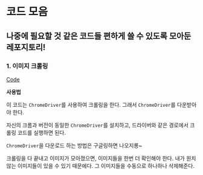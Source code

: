 # 코드 모음

## 나중에 필요할 것 같은 코드들 편하게 쓸 수 있도록 모아둔 레포지토리!

### 1. 이미지 크롤링

[Code]()

**사용법**

이 코드는 `ChromeDriver`를 사용하여 크롤링을 한다. 그래서 `ChromeDriver`를 다운받아야 한다. 

자신의 크롬과 버전이 동일한 `ChromeDriver`를 설치하고, 드라이버와 같은 경로에서 크롤링 코드를 실행하면 된다. 

`ChromeDriver`을 다운로드 하는 방법은 구글링하면 나오지롱~

크롤링을 다 끝내고 이미지가 모아졌으면, 이미지들을 한번 더 확인해야 한다. 내가 원치 않는 이미지들이 있을 수 있기 때문에다. 그 이미지들을 수동으로 하나하나 삭제해준다.
